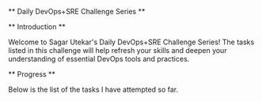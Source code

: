 ** Daily DevOps+SRE Challenge Series **

** Introduction **

Welcome to Sagar Utekar's Daily DevOps+SRE Challenge Series!
The tasks listed in this challenge will help refresh your skills and deepen your understanding of essential DevOps tools and practices.

** Progress **

Below is the list of the tasks I have attempted so far.
